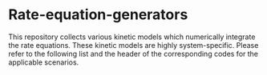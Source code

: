 # Rate-equation-generators
This repository collects various kinetic models which numerically integrate the rate equations. These kinetic models are highly system-specific. Please refer to the following list and the header of the corresponding codes for the applicable scenarios. 
